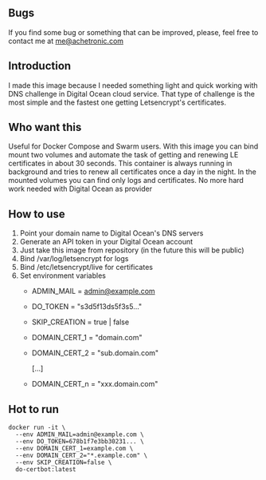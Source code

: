 ## Bugs
If you find some bug or something that can be improved, please, feel free to contact me at me@achetronic.com


## Introduction
I made this image because I needed something light and quick working with DNS challenge 
in Digital Ocean cloud service. That type of challenge is the most simple and the fastest one getting 
Letsencrypt's certificates.


## Who want this
Useful for Docker Compose and Swarm users. With this image you can bind mount two volumes 
and automate the task of getting and renewing LE certificates in about 30 seconds.
This container is always running in background and tries to renew all certificates once a day in the night.
In the mounted volumes you can find only logs and certificates. No more hard work needed 
with Digital Ocean as provider


## How to use
1. Point your domain name to Digital Ocean's DNS servers
2. Generate an API token in your Digital Ocean account
3. Just take this image from repository (in the future this will be public)
4. Bind /var/log/letsencrypt for logs
5. Bind /etc/letsencrypt/live for certificates
6. Set environment variables
   * ADMIN_MAIL = admin@example.com
   * DO_TOKEN = "s3d5f13ds5f3s5..."
   * SKIP_CREATION = true | false
   * DOMAIN_CERT_1 = "domain.com"
   * DOMAIN_CERT_2 = "sub.domain.com"
   
     [...]

   * DOMAIN_CERT_n = "xxx.domain.com"


## Hot to run
```
docker run -it \
  --env ADMIN_MAIL=admin@example.com \
  --env DO_TOKEN=678b1f7e3bb30231... \
  --env DOMAIN_CERT_1=example.com \
  --env DOMAIN_CERT_2="*.example.com" \
  --env SKIP_CREATION=false \
  do-certbot:latest 
```